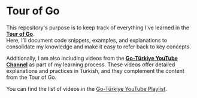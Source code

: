 # Tour of Go

This repository's purpose is to keep track of everything I've learned in the [**Tour of Go**](https://go.dev/tour/welcome/1).  
Here, I’ll document code snippets, examples, and explanations to consolidate my knowledge and make it easy to refer back to key concepts.

Additionally, I am also including videos from the [**Go-Türkiye YouTube Channel**](https://www.youtube.com/@go_turkiye) as part of my learning process. These videos offer detailed explanations and practices in Turkish, and they complement the content from the Tour of Go.

You can find the list of videos in the [Go-Türkiye YouTube Playlist](https://www.youtube.com/playlist?list=PLX2txCMVbkjyqrdV5TsJ5iW-bhVNeBMaq).
